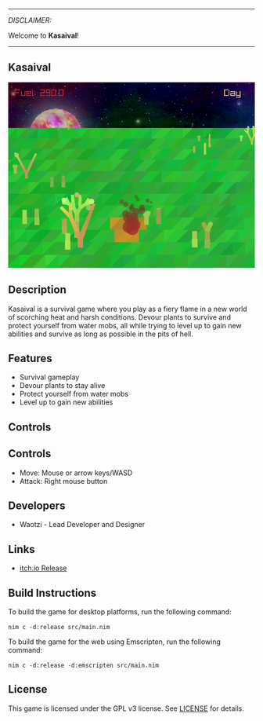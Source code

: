 -----------------------------------

_DISCLAIMER:_

Welcome to **Kasaival**!

-----------------------------------

## Kasaival

![Kasaival](screenshots/screenshot000.png "Kasaival")


## Description

Kasaival is a survival game where you play as a fiery flame in a new world of scorching heat and harsh conditions. Devour plants to survive and protect yourself from water mobs, all while trying to level up to gain new abilities and survive as long as possible in the pits of hell.

## Features

- Survival gameplay
- Devour plants to stay alive
- Protect yourself from water mobs
- Level up to gain new abilities

## Controls

## Controls

- Move: Mouse or arrow keys/WASD
- Attack: Right mouse button

## Developers

- Waotzi - Lead Developer and Designer

## Links

- [itch.io Release](https://waotzi.itch.io/kasaival)

## Build Instructions

To build the game for desktop platforms, run the following command:

    nim c -d:release src/main.nim

To build the game for the web using Emscripten, run the following command:

    nim c -d:release -d:emscripten src/main.nim


## License

This game is licensed under the GPL v3 license. See [LICENSE](LICENSE) for details.
